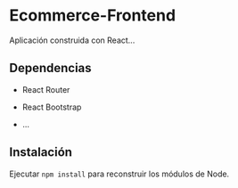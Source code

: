 # Ecommerce-Frontend

Aplicación construida con React...

## Dependencias

- React Router

- React Bootstrap

- ...

## Instalación

Ejecutar `npm install` para reconstruir los módulos de Node.